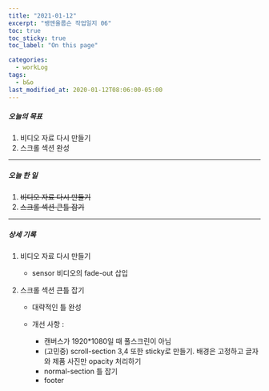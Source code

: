 ```yaml
---
title: "2021-01-12"
excerpt: "뱅앤올룹슨 작업일지 06"
toc: true
toc_sticky: true
toc_label: "On this page"

categories:
  - workLog
tags:
  - b&o
last_modified_at: 2020-01-12T08:06:00-05:00
---
```


##### 오늘의 목표

1. 비디오 자료 다시 만들기
2. 스크롤 섹션 완성

---

##### 오늘 한 일

1. ~~비디오 자료 다시 만들기~~ <br />
2. ~~스크롤 섹션 큰틀 잡기~~

---

##### 상세 기록

1. 비디오 자료 다시 만들기

   - sensor 비디오의 fade-out 삽입

2. 스크롤 섹션 큰틀 잡기

   - 대략적인 틀 완성
   - 개선 사항 :

     - 캔버스가 1920\*1080일 때 풀스크린이 아님
     - (고민중) scroll-section 3,4 또한 sticky로 만들기. 배경은 고정하고 글자와 제품 사진만 opacity 처리하기
     - normal-section 틀 잡기
     - footer

<br />
